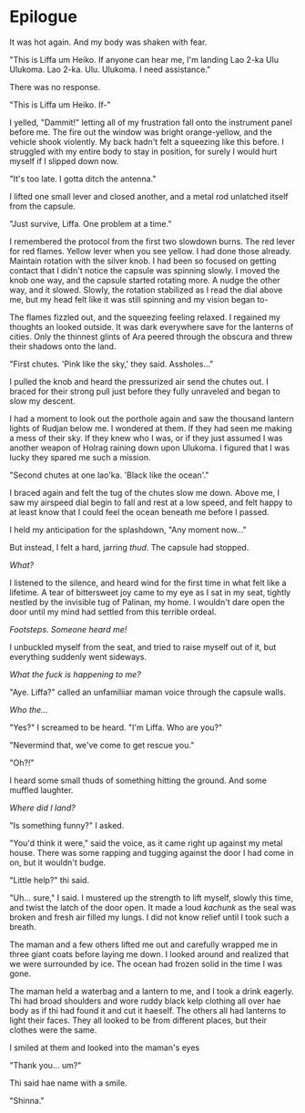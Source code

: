 # Epilogue

It was hot again. And my body was shaken with fear.

"This is Liffa um Heiko. If anyone can hear me, I'm landing Lao 2-ka Ulu Ulukoma. Lao 2-ka. Ulu. Ulukoma. I need assistance."

There was no response.

"This is Liffa um Heiko. If-"

I yelled, "Dammit!" letting all of my frustration fall onto the instrument panel before me. The fire out the window was bright orange-yellow, and the vehicle shook violently. My back hadn't felt a squeezing like this before. I struggled with my entire body to stay in position, for surely I would hurt myself if I slipped down now.

"It's too late. I gotta ditch the antenna."

I lifted one small lever and closed another, and a metal rod unlatched itself from the capsule.

"Just survive, Liffa. One problem at a time."

I remembered the protocol from the first two slowdown burns. The red lever for red flames. Yellow lever when you see yellow. I had done those already. Maintain rotation with the silver knob. I had been so focused on getting contact that I didn't notice the capsule was spinning slowly. I moved the knob one way, and the capsule started rotating more. A nudge the other way, and it slowed. Slowly, the rotation stabilized as I read the dial above me, but my head felt like it was still spinning and my vision began to-

The flames fizzled out, and the squeezing feeling relaxed. I regained my thoughts an looked outside. It was dark everywhere save for the lanterns of cities. Only the thinnest glints of Ara peered through the obscura and threw their shadows onto the land.

"First chutes. 'Pink like the sky,' they said. Assholes..."

I pulled the knob and heard the pressurized air send the chutes out. I braced for their strong pull just before they fully unraveled and began to slow my descent. 

I had a moment to look out the porthole again and saw the thousand lantern lights of Rudjan below me. I wondered at them. If they had seen me making a mess of their sky. If they knew who I was, or if they just assumed I was another weapon of Holrag raining down upon Ulukoma. I figured that I was lucky they spared me such a mission.

"Second chutes at one lao'ka. 'Black like the ocean'."

I braced again and felt the tug of the chutes slow me down. Above me, I saw my airspeed dial begin to fall and rest at a low speed, and felt happy to at least know that I could feel the ocean beneath me before I passed. 

I held my anticipation for the splashdown, "Any moment now..."

But instead, I felt a hard, jarring *thud*. The capsule had stopped.

*What?*

I listened to the silence, and heard wind for the first time in what felt like a lifetime. A tear of bittersweet joy came to my eye as I sat in my seat, tightly nestled by the invisible tug of Palinan, my home. I wouldn't dare open the door until my mind had settled from this terrible ordeal.

*Footsteps. Someone heard me!* 

I unbuckled myself from the seat, and tried to raise myself out of it, but everything suddenly went sideways.

*What the fuck is happening to me?*

"Aye. Liffa?" called an unfamiliiar maman voice through the capsule walls.

*Who the...*

"Yes?" I screamed to be heard. "I'm Liffa. Who are you?"

"Nevermind that, we've come to get rescue you."

"Oh?!"

I heard some small thuds of something hitting the ground. And some muffled laughter.

*Where did I land?*

"Is something funny?" I asked.

"You'd think it were," said the voice, as it came right up against my metal house. There was some rapping and tugging against the door I had come in on, but it wouldn't budge.

"Little help?" thi said.

"Uh... sure," I said. I mustered up the strength to lift myself, slowly this time, and twist the latch of the door open. It made a loud *kachunk* as the seal was broken and fresh air filled my lungs. I did not know relief until I took such a breath.

The maman and a few others lifted me out and carefully wrapped me in three giant coats before laying me down. I looked around and realized that we were surrounded by ice. The ocean had frozen solid in the time I was gone.

The maman held a waterbag and a lantern to me, and I took a drink eagerly. Thi had broad shoulders and wore ruddy black kelp clothing all over hae body as if thi had found it and cut it haeself. The others all had lanterns to light their faces. They all looked to be from different places, but their clothes were the same.

I smiled at them and looked into the maman's eyes 

"Thank you... um?"

Thi said hae name with a smile. 

"Shinna."



